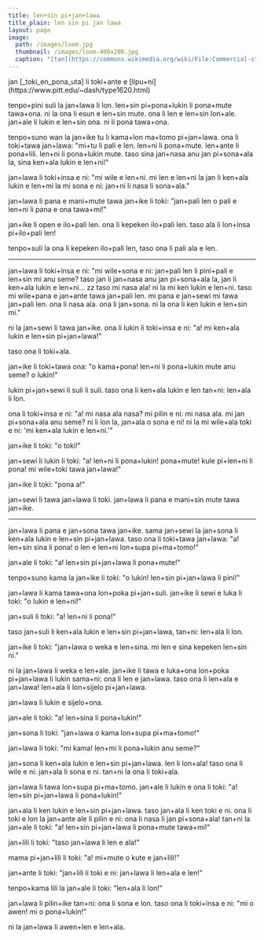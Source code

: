 ```yaml
---
title: len+sin pi+jan+lawa
title_plain: len sin pi jan lawa
layout: page
image:
  path: /images/loom.jpg
  thumbnail: /images/loom-400x200.jpg
  caption: "[tan](https://commons.wikimedia.org/wiki/File:Commercial-street-2579034.jpg)"
---
```


<p class="author" markdown="1">
jan [_toki_en_pona_uta] li toki+ante e [lipu+ni](https://www.pitt.edu/~dash/type1620.html)
</p>

tenpo+pini suli la jan+lawa li lon.
len+sin pi+pona+lukin li pona+mute tawa+ona.
ni la ona li esun e len+sin mute.
ona li len e len+sin lon+ale.
jan+ale li lukin e len+sin ona.
ni li pona tawa+ona.

tenpo+suno wan la jan+ike tu li kama+lon ma+tomo pi+jan+lawa.
ona li toki+tawa jan+lawa:
"mi+tu li pali e len.
len+ni li pona+mute. len+ante li pona+lili.
len+ni li pona+lukin mute.
taso sina jan+nasa anu jan pi+sona+ala la, sina ken+ala lukin e len+ni!"

jan+lawa li toki+insa e ni:
"mi wile e len+ni.
mi len e len+ni la jan li ken+ala lukin e len+mi la mi sona e ni: jan+ni li nasa li sona+ala."

jan+lawa li pana e mani+mute tawa jan+ike li toki:
"jan+pali len o pali e len+ni li pana e ona tawa+mi!"

jan+ike li open e ilo+pali len.
ona li kepeken ilo+pali len.
taso ala li lon+insa pi+ilo+pali len!

tenpo+suli la ona li kepeken ilo+pali len, taso ona li pali ala e len.

***

jan+lawa li toki+insa e ni:
"mi wile+sona e ni: jan+pali len li pini+pali e len+sin mi anu seme?
taso jan li jan+nasa anu jan pi+sona+ala la, jan li ken+ala lukin e len+ni... zz
taso mi nasa ala!
ni la mi ken lukin e len+ni.
taso mi wile+pana e jan+ante tawa jan+pali len.
mi pana e jan+sewi mi tawa jan+pali len.
ona li nasa ala. ona li jan+sona. ni la ona li ken lukin e len+sin mi."

ni la jan+sewi li tawa jan+ike.
ona li lukin li toki+insa e ni: "a!
mi ken+ala lukin e len+sin pi+jan+lawa!"

taso ona li toki+ala.

jan+ike li toki+tawa ona: "o kama+pona!
len+ni li pona+lukin mute anu seme?
o lukin!"

lukin pi+jan+sewi li suli li suli.
taso ona li ken+ala lukin e len tan+ni:
len+ala li lon.

ona li toki+insa e ni: "a!
mi nasa ala nasa?
mi pilin e ni: mi nasa ala.
mi jan pi+sona+ala anu seme?
ni li lon la, jan+ala o sona e ni!
ni la mi wile+ala toki e ni: 'mi ken+ala lukin e len+ni.'"

jan+ike li toki: "o toki!"

jan+sewi li lukin li toki: "a! len+ni li pona+lukin! pona+mute!
kule pi+len+ni li pona!
mi wile+toki tawa jan+lawa!"

jan+ike li toki: "pona a!"

jan+sewi li tawa jan+lawa li toki.
jan+lawa li pana e mani+sin mute tawa jan+ike.

***

jan+lawa li pana e jan+sona tawa jan+ike.
sama jan+sewi la jan+sona li ken+ala lukin e len+sin pi+jan+lawa.
taso ona li toki+tawa jan+lawa: "a! len+sin sina li pona!
o len e len+ni lon+supa pi+ma+tomo!"

jan+ale li toki: "a! len+sin pi+jan+lawa li pona+mute!"

tenpo+suno kama la jan+ike li toki: "o lukin! len+sin pi+jan+lawa li pini!"

jan+lawa li kama tawa+ona lon+poka pi+jan+suli.
jan+ike li sewi e luka li toki:
"o lukin e len+ni!"

jan+suli li toki: "a! len+ni li pona!"

taso jan+suli li ken+ala lukin e len+sin pi+jan+lawa, tan+ni:
len+ala li lon.

jan+ike li toki: "jan+lawa o weka e len+sina.
mi len e sina kepeken len+sin ni."

ni la jan+lawa li weka e len+ale.
jan+ike li tawa e luka+ona lon+poka pi+jan+lawa li lukin sama+ni: ona li len e jan+lawa.
taso ona li len+ala e jan+lawa!
len+ala li lon+sijelo pi+jan+lawa.

jan+lawa li lukin e sijelo+ona.

jan+ale li toki: "a! len+sina li pona+lukin!"

jan+sona li toki: "jan+lawa o kama lon+supa pi+ma+tomo!"

jan+lawa li toki: "mi kama!
len+mi li pona+lukin anu seme?"

jan+sona li ken+ala lukin e len+sin pi+jan+lawa.
len li lon+ala!
taso ona li wile e ni: jan+ala li sona e ni.
tan+ni la ona li toki+ala.

jan+lawa li tawa lon+supa pi+ma+tomo.
jan+ale li lukin e ona li toki:
"a! len+sin pi+jan+lawa li pona+lukin!"

jan+ala li ken lukin e len+sin pi+jan+lawa.
taso jan+ala li ken toki e ni.
ona li toki e lon la jan+ante ale li pilin e ni: ona li nasa li jan pi+sona+ala!
tan+ni la jan+ale li toki: "a! len+sin pi+jan+lawa li pona+mute tawa+mi!"

jan+lili li toki: "taso jan+lawa li len e ala!"

mama pi+jan+lili li toki: "a! mi+mute o kute e jan+lili!"

jan+ante li toki: "jan+lili li toki e ni: jan+lawa li len+ala e len!"

tenpo+kama lili la jan+ale li toki: "len+ala li lon!"

jan+lawa li pilin+ike tan+ni: ona li sona e lon.
taso ona li toki+insa e ni: "mi o awen!
mi o pona+lukin!"

ni la jan+lawa li awen+len e len+ala.
